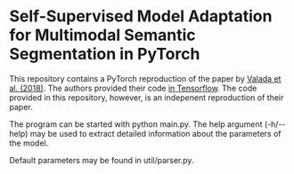 # Self-Supervised Model Adaptation for Multimodal Semantic Segmentation in PyTorch
This repository contains a PyTorch reproduction of the paper by [Valada et al. (2018)](https://arxiv.org/abs/1808.03833). The authors provided their code [in Tensorflow](https://github.com/DeepSceneSeg/SSMA). The code provided in this repository, however, is an indepenent reproduction of their paper.

The program can be started with python main.py.
The help argument (-h/--help) may be used to extract detailed information about the parameters of the model.

Default parameters may be found in util/parser.py.